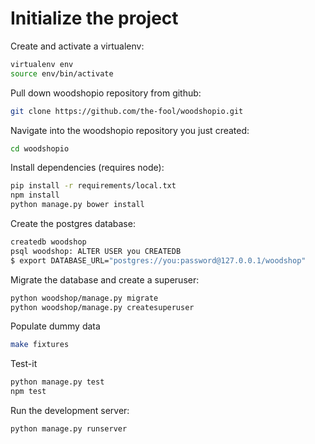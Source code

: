 # Initialize the project

Create and activate a virtualenv:

```bash
virtualenv env
source env/bin/activate
```

Pull down woodshopio repository from github:

```bash
git clone https://github.com/the-fool/woodshopio.git
```

Navigate into the woodshopio repository you just created:

```bash
cd woodshopio
```

Install dependencies (requires node):

```bash
pip install -r requirements/local.txt
npm install
python manage.py bower install
```

Create the postgres database:

```bash
createdb woodshop
psql woodshop: ALTER USER you CREATEDB
$ export DATABASE_URL="postgres://you:password@127.0.0.1/woodshop"
```

Migrate the database and create a superuser:
```bash
python woodshop/manage.py migrate
python woodshop/manage.py createsuperuser
```

Populate dummy data
```bash
make fixtures
```

Test-it
```bash
python manage.py test
npm test
```

Run the development server: 
```bash
python manage.py runserver
```
